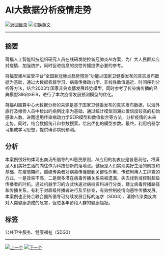 # AI大数据分析疫情走势

[![返回目录](http://img.shields.io/badge/点击-返回目录-875A7B.svg?style=flat&colorA=8F8F8F)](/)
[![切换英文](http://img.shields.io/badge/切换-英文-875A7B.svg?style=flat&colorA=8F8F8F)](https://doc.shanghaiopen.org.cn/case/3/en_3.html)

----------

## 摘要

荷福人工智能科技组织研究人员在线研发防控新冠肺炎AI方案，为广大人民群众应对疫情、加强防护，同时促进信息的良性传播提供必要的参考。

荷福安建AI监管平台“全国新冠肺炎趋势预测”功能以国家卫健委发布的真实发布数据为基础，通过大数据机器学习、病毒传播动力学、非线性数值逼近、时间序列分析等方法，结合2003年国家非典疫情发展趋势模型，同时参考了传染病传播的经典模型SIR和SEIR，进行了本次疫情发展预测模型的优化。

荷福AI超算中心大数据分析的来源是基于国家卫健委发布的真实发布数据，以海外旅行及撤侨人员中检出的病例比率为基础，通过统计模型回溯处置信度较高的初始感染人数。进而运用传染病动力学SEIR模型和数值拟合等方法，分析疫情的未来走势。同时，结合数据统计和参数搜索，给出优化的模型参数。最终，利用机器学习集成学习思想，提供确诊病例预测。


## 分析

本案例很好的体现出商汤所倡导的AI惠民原则，AI应用的初衷应是普惠利他，将满足人们美好生活的向往作为科技创新的落地点。健康是人们实现美好生活的前提和基础，在疫情期间，超级传染者对病毒传播起到关键性作用，传统利用人工排查的方式，一是效率不高，二是很多潜在病毒传播关系易被遗漏，失去找到或控制超级传播者的时机。通过机器学习的方式快速对病档资料进行分类，建立病毒传播路径和传播关系，有利于对超级传播者进行及早排查，有效控制疫情向恶性传播发展。本案例也正符合联合国所倡导可持续发展目标的追求（SDG3），消除传染类疾病对人类健康造成的危害，促进各年龄段人群的健康福祉。




## 标签

公共卫生服务、健康福祉（SDG3）



----------

 [![上一个](http://img.shields.io/badge/查看-上一个-875A7B.svg?style=flat&colorA=8F8F8F)](https://doc.shanghaiopen.org.cn/case/3/2.html)
 [![下一个](http://img.shields.io/badge/查看-下一个-875A7B.svg?style=flat&colorA=8F8F8F)](https://doc.shanghaiopen.org.cn/case/3/4.html)
